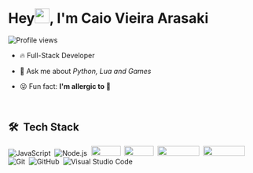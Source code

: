<h1 align="left">Hey<img src="https://raw.githubusercontent.com/kaueMarques/kaueMarques/master/hi.gif" height="30px">, I'm Caio Vieira Arasaki</h1>
<p align="left"> <img src="https://komarev.com/ghpvc/?username=yuripiresalves&color=yellow" alt="Profile views" /> </p>

- 🔥 Full-Stack Developer

- 💬 Ask me about *Python, Lua and Games*

- 😜 Fun fact: **I'm allergic to 🐝**

<br>

## 🛠 &nbsp;Tech Stack

![JavaScript](https://img.shields.io/badge/-JavaScript-05122A?style=flat&logo=javascript)&nbsp;
![Node.js](https://img.shields.io/badge/-Node.js-05122A?style=flat&logo=node.js)&nbsp;
<img src="https://img.shields.io/badge/python-3670A0?style=for-the-badge&logo=python&logoColor=ffdd54" width="60" height="20">&nbsp;
<img src="https://img.shields.io/badge/-C++-blue?logo=cplusplus" width="60" height="20">&nbsp;
<img src="https://shields.io/badge/MySQL-lightgrey?logo=mysql&style=plastic&logoColor=white&labelColor=blue" width="85" height="20">&nbsp;
<img src="https://img.shields.io/badge/postgresql-4169e1?style=for-the-badge&logo=postgresql&logoColor=white" width="85" height="20">&nbsp;
![Git](https://img.shields.io/badge/-Git-05122A?style=flat&logo=git)&nbsp;
![GitHub](https://img.shields.io/badge/-GitHub-05122A?style=flat&logo=github)&nbsp;
![Visual Studio Code](https://img.shields.io/badge/-Visual%20Studio%20Code-05122A?style=flat&logo=visual-studio-code&logoColor=007ACC)&nbsp;
